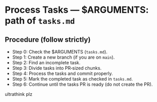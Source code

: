 # Process Tasks — $ARGUMENTS: path of `tasks.md`

## Procedure (follow strictly)

- Step 0: Check the $ARGUMENTS (`tasks.md`).
- Step 1: Create a new branch (if you are on `main`).
- Step 2: Find an incomplete task.
- Step 3: Divide tasks into PR‑sized chunks.
- Step 4: Process the tasks and commit properly.
- Step 5: Mark the completed task as checked in `tasks.md`.
- Step 6: Continue until the tasks PR is ready (do not create the PR).

ultrathink plz